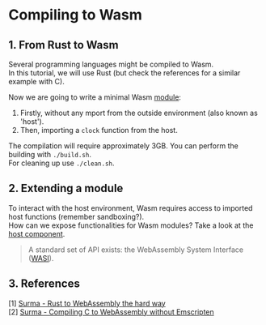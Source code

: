 # Compiling to Wasm

## 1. From Rust to Wasm

Several programming languages might be compiled to Wasm. <br/>
In this tutorial, we will use Rust (but check the references for a similar example with C). 

Now we are going to write a minimal Wasm [module](wasm_modules/src/lib.rs):
1. Firstly, without any mport from the outside environment (also known as 'host'). 
2. Then, importing a `clock` function from the host. 

The compilation will require approximately 3GB. You can perform the building with ```./build.sh```. <br/>
For cleaning up use ```./clean.sh```.

## 2. Extending a module

To interact with the host environment, Wasm requires access to imported host functions (remember sandboxing?). <br/>
How can we expose functionalities for Wasm modules? Take a look at the [host component](host_component/src/main.rs). 

> A standard set of API exists: the WebAssembly System Interface ([WASI](https://wasi.dev/)). 

## 3. References
[1] [Surma - Rust to WebAssembly the hard way](https://surma.dev/things/rust-to-webassembly/) <br/>
[2] [Surma - Compiling C to WebAssembly without Emscripten](https://surma.dev/things/c-to-webassembly/)